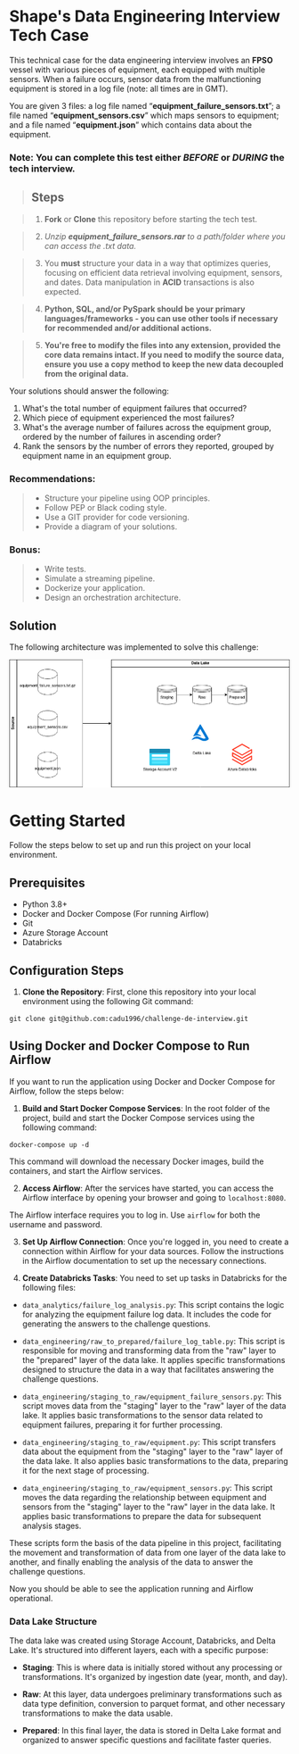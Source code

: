 # Shape's Data Engineering Interview Tech Case
This technical case for the data engineering interview involves an **FPSO** vessel with various pieces of equipment, each equipped with multiple sensors. When a failure occurs, sensor data from the malfunctioning equipment is stored in a log file (note: all times are in GMT).

You are given 3 files: a log file named “**equipment_failure_sensors.txt**”; a file named “**equipment_sensors.csv**” which maps sensors to equipment; and a file named “**equipment.json**” which contains data about the equipment.

### Note: You can complete this test either *BEFORE* or *DURING* the tech interview.

> ## Steps

> 1. **Fork** or **Clone** this repository before starting the tech test.

> 2. *Unzip **equipment_failure_sensors.rar** to a path/folder where you can access the .txt data.*

> 3. You **must** structure your data in a way that optimizes queries, focusing on efficient data retrieval involving equipment, sensors, and dates. Data manipulation in **ACID** transactions is also expected.

> 4. **Python, SQL, and/or PySpark should be your primary languages/frameworks - you can use other tools if necessary for recommended and/or additional actions.**

> 5. **You're free to modify the files into any extension, provided the core data remains intact. If you need to modify the source data, ensure you use a copy method to keep the new data decoupled from the original data.**

Your solutions should answer the following:

1. What's the total number of equipment failures that occurred?
2. Which piece of equipment experienced the most failures?
3. What's the average number of failures across the equipment group, ordered by the number of failures in ascending order?
4. Rank the sensors by the number of errors they reported, grouped by equipment name in an equipment group.

### Recommendations: 

>- Structure your pipeline using OOP principles.
>- Follow PEP or Black coding style.
>- Use a GIT provider for code versioning.
>- Provide a diagram of your solutions.

### Bonus:

>- Write tests.
>- Simulate a streaming pipeline.
>- Dockerize your application.
>- Design an orchestration architecture.

## Solution

The following architecture was implemented to solve this challenge:

![Architecture](img/architecture.png)

# Getting Started

Follow the steps below to set up and run this project on your local environment.

## Prerequisites

- Python 3.8+
- Docker and Docker Compose (For running Airflow)
- Git
- Azure Storage Account
- Databricks

## Configuration Steps

1. **Clone the Repository**: First, clone this repository into your local environment using the following Git command:

```
git clone git@github.com:cadu1996/challenge-de-interview.git
```

## Using Docker and Docker Compose to Run Airflow

If you want to run the application using Docker and Docker Compose for Airflow, follow the steps below:

1. **Build and Start Docker Compose Services**: In the root folder of the project, build and start the Docker Compose services using the following command:

```
docker-compose up -d
```

This command will download the necessary Docker images, build the containers, and start the Airflow services.

2. **Access Airflow**: After the services have started, you can access the Airflow interface by opening your browser and going to `localhost:8080`.

The Airflow interface requires you to log in. Use `airflow` for both the username and password.

3. **Set Up Airflow Connection**: Once you're logged in, you need to create a connection within Airflow for your data sources. Follow the instructions in the Airflow documentation to set up the necessary connections.

4. **Create Databricks Tasks**: You need to set up tasks in Databricks for the following files:


- `data_analytics/failure_log_analysis.py`: This script contains the logic for analyzing the equipment failure log data. It includes the code for generating the answers to the challenge questions.

- `data_engineering/raw_to_prepared/failure_log_table.py`: This script is responsible for moving and transforming data from the "raw" layer to the "prepared" layer of the data lake. It applies specific transformations designed to structure the data in a way that facilitates answering the challenge questions.

- `data_engineering/staging_to_raw/equipment_failure_sensors.py`: This script moves data from the "staging" layer to the "raw" layer of the data lake. It applies basic transformations to the sensor data related to equipment failures, preparing it for further processing.

- `data_engineering/staging_to_raw/equipment.py`: This script transfers data about the equipment from the "staging" layer to the "raw" layer of the data lake. It also applies basic transformations to the data, preparing it for the next stage of processing.

- `data_engineering/staging_to_raw/equipment_sensors.py`: This script moves the data regarding the relationship between equipment and sensors from the "staging" layer to the "raw" layer in the data lake. It applies basic transformations to prepare the data for subsequent analysis stages.

These scripts form the basis of the data pipeline in this project, facilitating the movement and transformation of data from one layer of the data lake to another, and finally enabling the analysis of the data to answer the challenge questions.

Now you should be able to see the application running and Airflow operational.



### Data Lake Structure

The data lake was created using Storage Account, Databricks, and Delta Lake. It's structured into different layers, each with a specific purpose:

- **Staging**: This is where data is initially stored without any processing or transformations. It's organized by ingestion date (year, month, and day).

- **Raw**: At this layer, data undergoes preliminary transformations such as data type definition, conversion to parquet format, and other necessary transformations to make the data usable.

- **Prepared**: In this final layer, the data is stored in Delta Lake format and organized to answer specific questions and facilitate faster queries.

